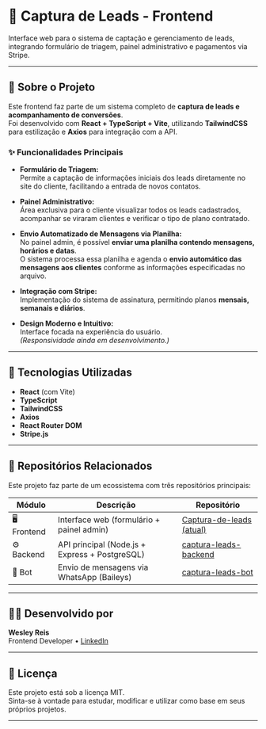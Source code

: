 # 🚀 Captura de Leads - Frontend

Interface web para o sistema de captação e gerenciamento de leads, integrando formulário de triagem, painel administrativo e pagamentos via Stripe.

---

## 🔧 Sobre o Projeto

Este frontend faz parte de um sistema completo de **captura de leads e acompanhamento de conversões**.  
Foi desenvolvido com **React + TypeScript + Vite**, utilizando **TailwindCSS** para estilização e **Axios** para integração com a API.

### ✨ Funcionalidades Principais

- **Formulário de Triagem:**  
  Permite a captação de informações iniciais dos leads diretamente no site do cliente, facilitando a entrada de novos contatos.

- **Painel Administrativo:**  
  Área exclusiva para o cliente visualizar todos os leads cadastrados, acompanhar se viraram clientes e verificar o tipo de plano contratado.

- **Envio Automatizado de Mensagens via Planilha:**  
  No painel admin, é possível **enviar uma planilha contendo mensagens, horários e datas**.  
  O sistema processa essa planilha e agenda o **envio automático das mensagens aos clientes** conforme as informações especificadas no arquivo.

- **Integração com Stripe:**  
  Implementação do sistema de assinatura, permitindo planos **mensais, semanais e diários**.

- **Design Moderno e Intuitivo:**  
  Interface focada na experiência do usuário.  
  *(Responsividade ainda em desenvolvimento.)*

---

## 🧠 Tecnologias Utilizadas

- **React** (com Vite)
- **TypeScript**
- **TailwindCSS**
- **Axios**
- **React Router DOM**
- **Stripe.js**

---

## 🧩 Repositórios Relacionados

Este projeto faz parte de um ecossistema com três repositórios principais:

| Módulo | Descrição | Repositório |
|--------|------------|-------------|
| 🖥️ Frontend | Interface web (formulário + painel admin) | [Captura-de-leads (atual)](https://github.com/WesleyReis13/Captura-de-leads) |
| ⚙️ Backend | API principal (Node.js + Express + PostgreSQL) | [captura-leads-backend](https://github.com/WesleyReis13/Captura-de-leads-backend) |
| 🤖 Bot | Envio de mensagens via WhatsApp (Baileys) | [captura-leads-bot](https://github.com/WesleyReis13/Mensagem-Leads) |

---

## 👨‍💻 Desenvolvido por

**Wesley Reis**  
Frontend Developer • [LinkedIn](https://www.linkedin.com/in/wesleysnipeslopes/)

---

## 📄 Licença

Este projeto está sob a licença MIT.  
Sinta-se à vontade para estudar, modificar e utilizar como base em seus próprios projetos.

---
